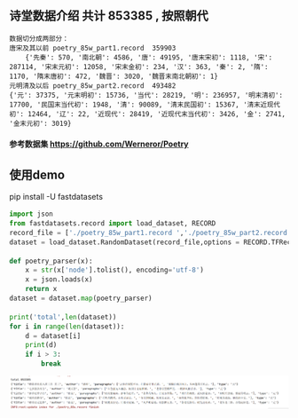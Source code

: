 
## 诗堂数据介绍 共计 853385 , 按照朝代
    数据切分成两部分：
    唐宋及其以前 poetry_85w_part1.record  359903
        {'先秦': 570, '南北朝': 4586, '唐': 49195, '唐末宋初': 1118, '宋': 287114, '宋末元初': 12058, '宋末金初': 234, '汉': 363, '秦': 2, '隋': 1170, '隋末唐初': 472, '魏晋': 3020, '魏晋末南北朝初': 1}
    元明清及以后 poetry_85w_part2.record  493482
    {'元': 37375, '元末明初': 15736, '当代': 28219, '明': 236957, '明末清初': 17700, '民国末当代初': 1948, '清': 90089, '清末民国初': 15367, '清末近现代初': 12464, '辽': 22, '近现代': 28419, '近现代末当代初': 3426, '金': 2741, '金末元初': 3019}
    


#### 参考数据集 https://github.com/Werneror/Poetry

## 使用demo
pip install -U fastdatasets
```python
import json
from fastdatasets.record import load_dataset, RECORD
record_file = ['./poetry_85w_part1.record ','./poetry_85w_part2.record ']
dataset = load_dataset.RandomDataset(record_file,options = RECORD.TFRecordOptions(compression_type='GZIP')).parse_from_numpy_writer()

def poetry_parser(x):
    x = str(x['node'].tolist(), encoding='utf-8')
    x = json.loads(x)
    return x
dataset = dataset.map(poetry_parser)

print('total',len(dataset))
for i in range(len(dataset)):
    d = dataset[i]
    print(d)
    if i > 3:
        break
```

![Image text](1.png)